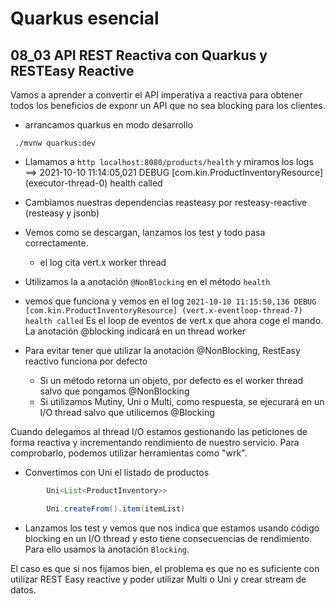 # Quarkus esencial
## 08_03 API REST Reactiva con Quarkus y RESTEasy Reactive

Vamos a aprender a convertir el API imperativa a reactiva para obtener todos los beneficios de exponr un API que
no sea blocking para los clientes.

* arrancamos quarkus en modo desarrollo
```shell
 ./mvnw quarkus:dev
```
* Llamamos a `http localhost:8080/products/health` y miramos los logs
  ==> 2021-10-10 11:14:05,021 DEBUG [com.kin.ProductInventoryResource] (executor-thread-0) health called

* Cambiamos nuestras dependencias reasteasy por resteasy-reactive (resteasy y jsonb)
* Vemos como se descargan, lanzamos los test y todo pasa correctamente.
    - el log cita vert.x worker thread
* Utilizamos la a anotación ```@NonBlocking``` en el método ```health```
* vemos que funciona y vemos en el log
  ``2021-10-10 11:15:50,136 DEBUG [com.kin.ProductInventoryResource] (vert.x-eventloop-thread-7) health called``
  Es el loop de eventos de vert.x que ahora coge el mando.
  La anotación @blocking indicará en un thread worker
* Para evitar tener que utilizar la anotación @NonBlocking, RestEasy reactivo funciona por defecto
    - Si un método retorna un objeto, por defecto es el worker thread salvo que pongamos @NonBlocking
    - Si utilizamos Mutiny, Uni o Multi, como respuesta, se ejecurará en un I/O thread salvo que utilicemos @Blocking

Cuando delegamos al thread I/O estamos gestionando las peticiones de forma reactiva y incrementando rendimiento de
nuestro servicio. Para comprobarlo, podemos utilizar herramientas como "wrk".

* Convertimos con Uni el listado de productos
```java
        Uni<List<ProductInventory>>

        Uni.createFrom().item(itemList)
```
* Lanzamos los test y vemos que nos indica que estamos usando código blocking en un I/O thread y esto tiene consecuencias
  de rendimiento. Para ello usamos la anotación `Blocking`.

El caso es que si nos fijamos bien, el problema es que no es suficiente con utilizar REST Easy reactive y poder utilizar Multi
o Uni y crear stream de datos.

